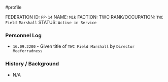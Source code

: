 #profile 

FEDERATION ID: `FP-14`
NAME: `Mik`
FACTION: TWC
RANK/OCCUPATION: `TWC Field Marshall`
STATUS: `Active in Service`

### Personnel Log
- `16.09.2200` - Given title of `TWC Field Marshall` by `Director Meeferradness`

### History / Background
- N/A
